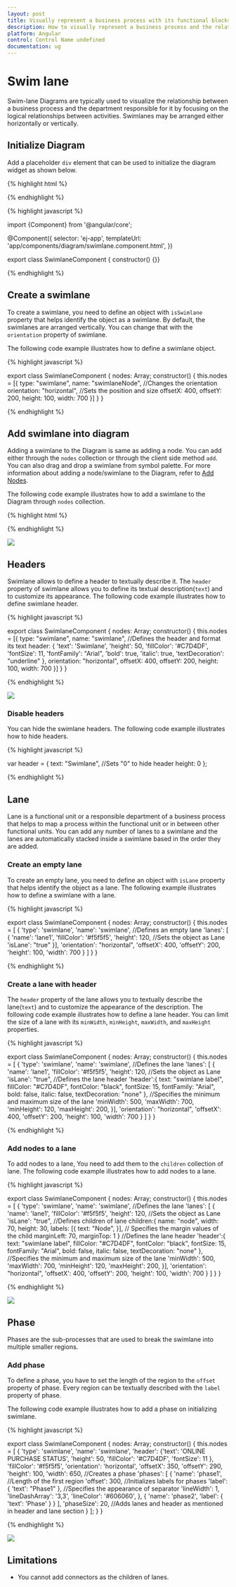 ```yaml
---
layout: post
title: Visually represent a business process with its functional blocks/departments
description: How to visually represent a business process and the relationships among its functional blocks?
platform: Angular
control: Control Name undefined
documentation: ug
---
```


# Swim lane

Swim-lane Diagrams are typically used to visualize the relationship between a business process and the department responsible for it by focusing on the logical relationships between activities. Swimlanes may be arranged either horizontally or vertically.

## Initialize Diagram

Add a placeholder `div` element that can be used to initialize the diagram widget as shown below.

{% highlight html %}

<div>
    <ej-diagram id="diagramCore" width="100%" height="100%">
    </ej-diagram>
</div>

{% endhighlight %}

{% highlight javascript %}

import {Component} from '@angular/core';

@Component({
  selector: 'ej-app',
  templateUrl: 'app/components/diagram/swimlane.component.html',
})

export class SwimlaneComponent {
    constructor() {}}

{% endhighlight %}

## Create a swimlane

To create a swimlane, you need to define an object with `isSwimlane` property that helps identify the object as a swimlane. By default, the swimlanes are arranged vertically. You can change that with the `orientation` property of swimlane.

The following code example illustrates how to define a swimlane object.

{% highlight javascript %}

export class SwimlaneComponent {
    nodes: Array<any>;
        constructor() {
            this.nodes = [{
                type: "swimlane",
                name: "swimlaneNode",
                //Changes the orientation
                orientation: "horizontal",
                //Sets the position and size
                offsetX: 400,
                offsetY: 200,
                height: 100,
                width: 700
            }]
        }
    }

{% endhighlight %}

## Add swimlane into diagram

Adding a swimlane to the Diagram is same as adding a node. You can add either through the `nodes` collection or through the client side method `add`. You can also drag and drop a swimlane from symbol palette.
For more information about adding a node/swimlane to the Diagram, refer to [Add Nodes](/angular-2/Diagram/Node#create-node "Add Nodes").

The following code example illustrates how to add a swimlane to the Diagram through `nodes` collection.

{% highlight html %}

<div>
    <ej-diagram id="diagramCore" width="100%" height="100%" [nodes]="nodes">
    </ej-diagram>
</div>

{% endhighlight %}

![](/angular-2/Diagram/Swim-lane_images/Swim-lane_img2.png)

## Headers

Swimlane allows to define a header to textually describe it. The `header` property of swimlane allows you to define its textual description(`text`) and to customize its appearance. The following code example illustrates how to define swimlane header.

{% highlight javascript %}

export class SwimlaneComponent {
    nodes: Array<any>;
        constructor() {
            this.nodes = [{
                type: "swimlane",
                name: "swimlane",
                //Defines the header and format its text
                header: {
                    'text': 'Swimlane', 
                    'height': 50, 
                    'fillColor': '#C7D4DF', 
                    'fontSize': 11,
                    'fontFamily': "Arial",
                    'bold': true,
                    'italic': true,
                    'textDecoration': "underline" },
                orientation: "horizontal",
                offsetX: 400,
                offsetY: 200,
                height: 100,
                width: 700
            }]
        }
    }

{% endhighlight %}

![](/angular-2/Diagram/Swim-lane_images/Swim-lane_img3.png)

### Disable headers

You can hide the swimlane headers. The following code example illustrates how to hide headers.

{% highlight javascript %}

var header = {
    text: "Swimlane",
    //Sets "0" to hide header
    height: 0
};

{% endhighlight %}

## Lane

Lane is a functional unit or a responsible department of a business process that helps to map a process within the functional unit or in between other functional units.
You can add any number of lanes to a swimlane and the lanes are automatically stacked inside a swimlane based in the order they are added.

### Create an empty lane

To create an empty lane, you need to define an object with `isLane` property that helps identify the object as a lane. The following example illustrates how to define a swimlane with a lane.

{% highlight javascript %}

export class SwimlaneComponent {
    nodes: Array<any>;
        constructor() {
        this.nodes = [
            {
                'type': 'swimlane', 'name': 'swimlane',
                //Defines an empty lane
                'lanes': [
                    {
                        'name': 'lane1', 
                        'fillColor': '#f5f5f5',
                        'height': 120,
                        //Sets the object as Lane
                        'isLane': "true"
                    }],
                'orientation': "horizontal",
                'offsetX': 400,
                'offsetY': 200,
                'height': 100,
                'width': 700
                }
            ]
        }
}

{% endhighlight %}

### Create a lane with header

The `header` property of the lane allows you to textually describe the lane(`text`) and to customize the appearance of the description. The following code example illustrates how to define a lane header.
You can limit the size of a lane with its `minWidth`, `minHeight`, `maxWidth`, and `maxHeight` properties.

{% highlight javascript %}

export class SwimlaneComponent {
    nodes: Array<any>;
        constructor() {
        this.nodes = [
            {
                'type': 'swimlane',
                'name': 'swimlane',
                //Defines the lane
                'lanes': [
                    {
                        'name': 'lane1', 
                        'fillColor': '#f5f5f5',
                        'height': 120,
                        //Sets the object as Lane
                        'isLane': "true",
                        //Defines the lane header
                        'header':{
                            text: "swimlane label",
                            fillColor: "#C7D4DF",
                            fontColor: "black",
                            fontSize: 15,
                            fontFamily: "Arial",
                            bold: false,
                            italic: false,
                            textDecoration: "none"
                        }, 
                        //Specifies the minimum and maximum size of the lane
                        'minWidth': 500,
                        'maxWidth': 700,
                        'minHeight': 120,
                        'maxHeight': 200,
                    }],
                'orientation': "horizontal",
                'offsetX': 400,
                'offsetY': 200,
                'height': 100,
                'width': 700
                }
            ]
        }
    }

{% endhighlight %}

### Add nodes to a lane

To add nodes to a lane, You need to add them to the `children` collection of lane. The following code example illustrates how to add nodes to a lane.

{% highlight javascript %}

export class SwimlaneComponent {
        nodes: Array<any>;
        constructor() {
        this.nodes = [
                {
                'type': 'swimlane',
                'name': 'swimlane',
                //Defines the lane
                'lanes': [
                    {
                        'name': 'lane1', 
                        'fillColor': '#f5f5f5',
                        'height': 120,
                        //Sets the object as Lane
                        'isLane': "true",
                        //Defines children of lane
                        children:{
                            name: "node",
                            width: 70,
                            height: 30,
                            labels: [{
                                text: "Node",
                            }],
                            // Specifies the margin values of the child
                            marginLeft: 70,
                            marginTop: 1
                        }
                        //Defines the lane header
                        'header':{
                            text: "swimlane label",
                            fillColor: "#C7D4DF",
                            fontColor: "black",
                            fontSize: 15,
                            fontFamily: "Arial",
                            bold: false,
                            italic: false,
                            textDecoration: "none"
                        }, 
                        //Specifies the minimum and maximum size of the lane
                        'minWidth': 500,
                        'maxWidth': 700,
                        'minHeight': 120,
                        'maxHeight': 200,
                    }],
                'orientation': "horizontal",
                'offsetX': 400,
                'offsetY': 200,
                'height': 100,
                'width': 700
                }
            ]
        }
    }

{% endhighlight %}

![](/angular-2/Diagram/Swim-lane_images/Swim-lane_img4.png)

## Phase

Phases are the sub-processes that are used to break the swimlane into multiple smaller regions.

### Add phase

To define a phase, you have to set the length of the region to the `offset` property of phase. Every region can be textually described with the `label` property of phase.

The following code example illustrates how to add a phase on initializing swimlane.

{% highlight javascript %}

export class SwimlaneComponent {
        nodes: Array<any>;
        constructor() {
        this.nodes = [
            {
                'type': 'swimlane', 'name': 'swimlane',
                'header': {'text': 'ONLINE PURCHASE STATUS', 'height': 50, 'fillColor': '#C7D4DF', 'fontSize': 11 },
                'fillColor': '#f5f5f5', 'orientation': 'horizontal', 'offsetX': 350, 'offsetY': 290, 'height': 100, 'width': 650,
                //Creates a phase
                'phases': [
                    { 'name': 'phase1',
                    //Length of the first region
                    'offset': 300, 
                    //Initializes labels for phases
                    'label': {
                        'text': "Phase1"
                    },
                    //Specifies the appearance of separator
                    'lineWidth': 1, 'lineDashArray': '3,3', 'lineColor': '#606060',
                    },
                    {
                        'name': 'phase2',
                        'label': { 'text': 'Phase' }
                    }
                    ],
                    'phaseSize': 20,
                //Adds lanes and header as mentioned in header and lane section
                }
            ];
        }
}

{% endhighlight %}

![](/angular-2/Diagram/Swim-lane_images/Swim-lane_img5.png)

## Limitations

* You cannot add connectors as the children of lanes.